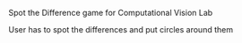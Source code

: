 Spot the Difference game for Computational Vision Lab  

User has to spot the differences and put circles around them
